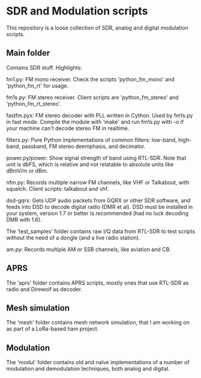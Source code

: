 # SDR and Modulation scripts

This repository is a loose collection of SDR, analog and digital modulation
scripts.

## Main folder

Contains SDR stuff. Highlights:

fm1.py: FM mono receiver. Check the scripts 'python\_fm\_mono' and 'python\_fm\_rt'
for usage.

fm1s.py: FM stereo receiver. Client scripts are 'python\_fm\_stereo' and
'python\_fm\_rt\_stereo'.

fastfm.pyx: FM stereo decoder with PLL written in Cython. Used by fm1s.py in
fast mode. Compile the module with 'make' and run fm1s.py with -o if your
machine can't decode stereo FM in realtime.

filters.py: Pure Python implementations of common filters: low-band, high-band,
passband, FM stereo deemphasis, and decimator.

power.py/power: Show signal strength of band using RTL-SDR. Note that unit is
dbFS, which is relative and not relatable to absolute units like dBmV/m or dBm.

nfm.py: Records multiple narrow FM channels, like VHF or Talkabout,
with squelch. Client scripts: talkabout and vhf.

dsd-gqrx: Gets UDP audio packets from GQRX or other SDR software, and feeds
into DSD to decode digital radio (DMR et al). DSD must be installed in your
system, version 1.7 or better is recommended (had no luck decoding DMR with 1.6).

The 'test\_samples' folder contains raw
I/Q data from RTL-SDR to test scripts without the need of a dongle (and a
live radio station).

am.py: Records multiple AM or SSB channels, like aviation and CB.

## APRS

The 'aprs' folder contains APRS scripts, mostly ones that use RTL-SDR as
radio and Direwolf as decoder.

## Mesh simulation

The 'mesh' folder contains mesh network
simulation, that I am working on as part of a LoRa-based ham project.

## Modulation

The 'modul' folder contains old and naïve implementations of a number of
modulation and demodulation techniques, both analog and digital.
